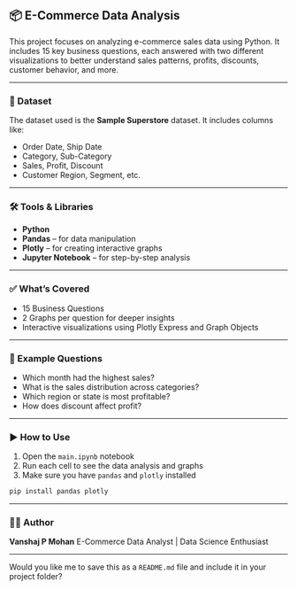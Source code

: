 


## 📦 E-Commerce Data Analysis

This project focuses on analyzing e-commerce sales data using Python. It includes 15 key business questions, each answered with two different visualizations to better understand sales patterns, profits, discounts, customer behavior, and more.

---

### 📂 Dataset

The dataset used is the **Sample Superstore** dataset.
It includes columns like:

* Order Date, Ship Date
* Category, Sub-Category
* Sales, Profit, Discount
* Customer Region, Segment, etc.

---

### 🛠 Tools & Libraries

* **Python**
* **Pandas** – for data manipulation
* **Plotly** – for creating interactive graphs
* **Jupyter Notebook** – for step-by-step analysis

---

### ✅ What’s Covered

* 15 Business Questions
* 2 Graphs per question for deeper insights
* Interactive visualizations using Plotly Express and Graph Objects

---

### 📌 Example Questions

* Which month had the highest sales?
* What is the sales distribution across categories?
* Which region or state is most profitable?
* How does discount affect profit?

---

### ▶️ How to Use

1. Open the `main.ipynb` notebook
2. Run each cell to see the data analysis and graphs
3. Make sure you have `pandas` and `plotly` installed

```bash
pip install pandas plotly
```

---

### 🙋‍♂️ Author

**Vanshaj P Mohan**
E-Commerce Data Analyst | Data Science Enthusiast

---

Would you like me to save this as a `README.md` file and include it in your project folder?
